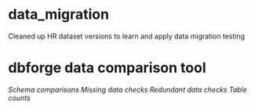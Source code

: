 # data_migration
Cleaned up HR dataset versions to learn and apply data migration testing 

# dbforge data comparison tool  
*Schema comparisons*
*Missing data checks*
*Redundant data checks*
*Table counts* 


